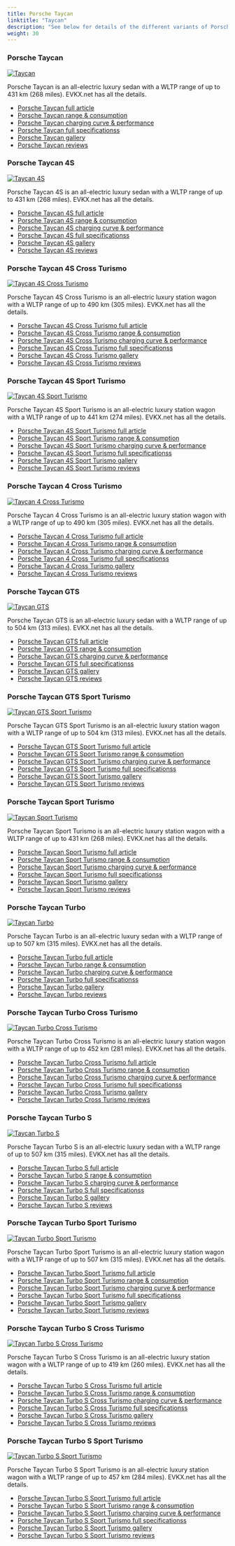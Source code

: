 ```yaml
---
title: Porsche Taycan
linktitle: "Taycan"
description: "See below for details of the different variants of Porsche Taycan"
weight: 30
---
```

### Porsche Taycan

<a href="taycan/"><img src="https://media.evkx.net/multimedia/models/porsche/taycan/taycan/main_1_st.jpg" class="img-fluid" alt="Taycan" ></a>

Porsche Taycan is an all-electric luxury sedan with a WLTP range of up to 431 km (268 miles). EVKX.net has all the details. 

- [Porsche Taycan full article](taycan/)
- [Porsche Taycan range & consumption](taycan/rangeandconsumption)
- [Porsche Taycan charging curve & performance](taycan/chargingcurve)
- [Porsche Taycan full specificationss](taycan/specifications)
- [Porsche Taycan gallery](taycan/gallery)
- [Porsche Taycan reviews](taycan/reviews)

### Porsche Taycan 4S

<a href="taycan_4s/"><img src="https://media.evkx.net/multimedia/models/porsche/taycan/taycan_4s/main_1_st.jpg" class="img-fluid" alt="Taycan 4S" ></a>

Porsche Taycan 4S is an all-electric luxury sedan with a WLTP range of up to 431 km (268 miles). EVKX.net has all the details. 

- [Porsche Taycan 4S full article](taycan_4s/)
- [Porsche Taycan 4S range & consumption](taycan_4s/rangeandconsumption)
- [Porsche Taycan 4S charging curve & performance](taycan_4s/chargingcurve)
- [Porsche Taycan 4S full specificationss](taycan_4s/specifications)
- [Porsche Taycan 4S gallery](taycan_4s/gallery)
- [Porsche Taycan 4S reviews](taycan_4s/reviews)

### Porsche Taycan 4S Cross Turismo

<a href="taycan_4s_cross_turismo/"><img src="https://media.evkx.net/multimedia/models/porsche/taycan/taycan_4s_cross_turismo/main_1_st.jpg" class="img-fluid" alt="Taycan 4S Cross Turismo" ></a>

Porsche Taycan 4S Cross Turismo is an all-electric luxury station wagon with a WLTP range of up to 490 km (305 miles). EVKX.net has all the details. 

- [Porsche Taycan 4S Cross Turismo full article](taycan_4s_cross_turismo/)
- [Porsche Taycan 4S Cross Turismo range & consumption](taycan_4s_cross_turismo/rangeandconsumption)
- [Porsche Taycan 4S Cross Turismo charging curve & performance](taycan_4s_cross_turismo/chargingcurve)
- [Porsche Taycan 4S Cross Turismo full specificationss](taycan_4s_cross_turismo/specifications)
- [Porsche Taycan 4S Cross Turismo gallery](taycan_4s_cross_turismo/gallery)
- [Porsche Taycan 4S Cross Turismo reviews](taycan_4s_cross_turismo/reviews)

### Porsche Taycan 4S Sport Turismo

<a href="taycan_4s_sport_turismo/"><img src="https://media.evkx.net/multimedia/models/porsche/taycan/taycan_4s_sport_turismo/main_1_st.jpg" class="img-fluid" alt="Taycan 4S Sport Turismo" ></a>

Porsche Taycan 4S Sport Turismo is an all-electric luxury station wagon with a WLTP range of up to 441 km (274 miles). EVKX.net has all the details. 

- [Porsche Taycan 4S Sport Turismo full article](taycan_4s_sport_turismo/)
- [Porsche Taycan 4S Sport Turismo range & consumption](taycan_4s_sport_turismo/rangeandconsumption)
- [Porsche Taycan 4S Sport Turismo charging curve & performance](taycan_4s_sport_turismo/chargingcurve)
- [Porsche Taycan 4S Sport Turismo full specificationss](taycan_4s_sport_turismo/specifications)
- [Porsche Taycan 4S Sport Turismo gallery](taycan_4s_sport_turismo/gallery)
- [Porsche Taycan 4S Sport Turismo reviews](taycan_4s_sport_turismo/reviews)

### Porsche Taycan 4 Cross Turismo

<a href="taycan_4_cross_turismo/"><img src="https://media.evkx.net/multimedia/models/porsche/taycan/taycan_4_cross_turismo/main_1_st.jpg" class="img-fluid" alt="Taycan 4 Cross Turismo" ></a>

Porsche Taycan 4 Cross Turismo is an all-electric luxury station wagon with a WLTP range of up to 490 km (305 miles). EVKX.net has all the details. 

- [Porsche Taycan 4 Cross Turismo full article](taycan_4_cross_turismo/)
- [Porsche Taycan 4 Cross Turismo range & consumption](taycan_4_cross_turismo/rangeandconsumption)
- [Porsche Taycan 4 Cross Turismo charging curve & performance](taycan_4_cross_turismo/chargingcurve)
- [Porsche Taycan 4 Cross Turismo full specificationss](taycan_4_cross_turismo/specifications)
- [Porsche Taycan 4 Cross Turismo gallery](taycan_4_cross_turismo/gallery)
- [Porsche Taycan 4 Cross Turismo reviews](taycan_4_cross_turismo/reviews)

### Porsche Taycan GTS

<a href="taycan_gts/"><img src="https://media.evkx.net/multimedia/models/porsche/taycan/taycan_gts/main_1_st.jpg" class="img-fluid" alt="Taycan GTS" ></a>

Porsche Taycan GTS is an all-electric luxury sedan with a WLTP range of up to 504 km (313 miles). EVKX.net has all the details. 

- [Porsche Taycan GTS full article](taycan_gts/)
- [Porsche Taycan GTS range & consumption](taycan_gts/rangeandconsumption)
- [Porsche Taycan GTS charging curve & performance](taycan_gts/chargingcurve)
- [Porsche Taycan GTS full specificationss](taycan_gts/specifications)
- [Porsche Taycan GTS gallery](taycan_gts/gallery)
- [Porsche Taycan GTS reviews](taycan_gts/reviews)

### Porsche Taycan GTS Sport Turismo

<a href="taycan_gts_sport_turismo/"><img src="https://media.evkx.net/multimedia/models/porsche/taycan/taycan_gts_sport_turismo/main_1_st.jpg" class="img-fluid" alt="Taycan GTS Sport Turismo" ></a>

Porsche Taycan GTS Sport Turismo is an all-electric luxury station wagon with a WLTP range of up to 504 km (313 miles). EVKX.net has all the details. 

- [Porsche Taycan GTS Sport Turismo full article](taycan_gts_sport_turismo/)
- [Porsche Taycan GTS Sport Turismo range & consumption](taycan_gts_sport_turismo/rangeandconsumption)
- [Porsche Taycan GTS Sport Turismo charging curve & performance](taycan_gts_sport_turismo/chargingcurve)
- [Porsche Taycan GTS Sport Turismo full specificationss](taycan_gts_sport_turismo/specifications)
- [Porsche Taycan GTS Sport Turismo gallery](taycan_gts_sport_turismo/gallery)
- [Porsche Taycan GTS Sport Turismo reviews](taycan_gts_sport_turismo/reviews)

### Porsche Taycan Sport Turismo

<a href="taycan_sport_turismo/"><img src="https://media.evkx.net/multimedia/models/porsche/taycan/taycan_sport_turismo/main_1_st.jpg" class="img-fluid" alt="Taycan Sport Turismo" ></a>

Porsche Taycan Sport Turismo is an all-electric luxury station wagon with a WLTP range of up to 431 km (268 miles). EVKX.net has all the details. 

- [Porsche Taycan Sport Turismo full article](taycan_sport_turismo/)
- [Porsche Taycan Sport Turismo range & consumption](taycan_sport_turismo/rangeandconsumption)
- [Porsche Taycan Sport Turismo charging curve & performance](taycan_sport_turismo/chargingcurve)
- [Porsche Taycan Sport Turismo full specificationss](taycan_sport_turismo/specifications)
- [Porsche Taycan Sport Turismo gallery](taycan_sport_turismo/gallery)
- [Porsche Taycan Sport Turismo reviews](taycan_sport_turismo/reviews)

### Porsche Taycan Turbo

<a href="taycan_turbo/"><img src="https://media.evkx.net/multimedia/models/porsche/taycan/taycan_turbo/main_1_st.jpg" class="img-fluid" alt="Taycan Turbo" ></a>

Porsche Taycan Turbo is an all-electric luxury sedan with a WLTP range of up to 507 km (315 miles). EVKX.net has all the details. 

- [Porsche Taycan Turbo full article](taycan_turbo/)
- [Porsche Taycan Turbo range & consumption](taycan_turbo/rangeandconsumption)
- [Porsche Taycan Turbo charging curve & performance](taycan_turbo/chargingcurve)
- [Porsche Taycan Turbo full specificationss](taycan_turbo/specifications)
- [Porsche Taycan Turbo gallery](taycan_turbo/gallery)
- [Porsche Taycan Turbo reviews](taycan_turbo/reviews)

### Porsche Taycan Turbo Cross Turismo

<a href="taycan_turbo_cross_turismo/"><img src="https://media.evkx.net/multimedia/models/porsche/taycan/taycan_turbo_cross_turismo/main_1_st.jpg" class="img-fluid" alt="Taycan Turbo Cross Turismo" ></a>

Porsche Taycan Turbo Cross Turismo is an all-electric luxury station wagon with a WLTP range of up to 452 km (281 miles). EVKX.net has all the details. 

- [Porsche Taycan Turbo Cross Turismo full article](taycan_turbo_cross_turismo/)
- [Porsche Taycan Turbo Cross Turismo range & consumption](taycan_turbo_cross_turismo/rangeandconsumption)
- [Porsche Taycan Turbo Cross Turismo charging curve & performance](taycan_turbo_cross_turismo/chargingcurve)
- [Porsche Taycan Turbo Cross Turismo full specificationss](taycan_turbo_cross_turismo/specifications)
- [Porsche Taycan Turbo Cross Turismo gallery](taycan_turbo_cross_turismo/gallery)
- [Porsche Taycan Turbo Cross Turismo reviews](taycan_turbo_cross_turismo/reviews)

### Porsche Taycan Turbo S

<a href="taycan_turbo_s/"><img src="https://media.evkx.net/multimedia/models/porsche/taycan/taycan_turbo_s/main_1_st.jpg" class="img-fluid" alt="Taycan Turbo S" ></a>

Porsche Taycan Turbo S is an all-electric luxury sedan with a WLTP range of up to 507 km (315 miles). EVKX.net has all the details. 

- [Porsche Taycan Turbo S full article](taycan_turbo_s/)
- [Porsche Taycan Turbo S range & consumption](taycan_turbo_s/rangeandconsumption)
- [Porsche Taycan Turbo S charging curve & performance](taycan_turbo_s/chargingcurve)
- [Porsche Taycan Turbo S full specificationss](taycan_turbo_s/specifications)
- [Porsche Taycan Turbo S gallery](taycan_turbo_s/gallery)
- [Porsche Taycan Turbo S reviews](taycan_turbo_s/reviews)

### Porsche Taycan Turbo Sport Turismo

<a href="taycan_turbo_sport_turismo/"><img src="https://media.evkx.net/multimedia/models/porsche/taycan/taycan_turbo_sport_turismo/main_1_st.jpg" class="img-fluid" alt="Taycan Turbo Sport Turismo" ></a>

Porsche Taycan Turbo Sport Turismo is an all-electric luxury station wagon with a WLTP range of up to 507 km (315 miles). EVKX.net has all the details. 

- [Porsche Taycan Turbo Sport Turismo full article](taycan_turbo_sport_turismo/)
- [Porsche Taycan Turbo Sport Turismo range & consumption](taycan_turbo_sport_turismo/rangeandconsumption)
- [Porsche Taycan Turbo Sport Turismo charging curve & performance](taycan_turbo_sport_turismo/chargingcurve)
- [Porsche Taycan Turbo Sport Turismo full specificationss](taycan_turbo_sport_turismo/specifications)
- [Porsche Taycan Turbo Sport Turismo gallery](taycan_turbo_sport_turismo/gallery)
- [Porsche Taycan Turbo Sport Turismo reviews](taycan_turbo_sport_turismo/reviews)

### Porsche Taycan Turbo S Cross Turismo

<a href="taycan_turbo_s_cross_turismo/"><img src="https://media.evkx.net/multimedia/models/porsche/taycan/taycan_turbo_s_cross_turismo/main_1_st.jpg" class="img-fluid" alt="Taycan Turbo S Cross Turismo" ></a>

Porsche Taycan Turbo S Cross Turismo is an all-electric luxury station wagon with a WLTP range of up to 419 km (260 miles). EVKX.net has all the details. 

- [Porsche Taycan Turbo S Cross Turismo full article](taycan_turbo_s_cross_turismo/)
- [Porsche Taycan Turbo S Cross Turismo range & consumption](taycan_turbo_s_cross_turismo/rangeandconsumption)
- [Porsche Taycan Turbo S Cross Turismo charging curve & performance](taycan_turbo_s_cross_turismo/chargingcurve)
- [Porsche Taycan Turbo S Cross Turismo full specificationss](taycan_turbo_s_cross_turismo/specifications)
- [Porsche Taycan Turbo S Cross Turismo gallery](taycan_turbo_s_cross_turismo/gallery)
- [Porsche Taycan Turbo S Cross Turismo reviews](taycan_turbo_s_cross_turismo/reviews)

### Porsche Taycan Turbo S Sport Turismo

<a href="taycan_turbo_s_sport_turismo/"><img src="https://media.evkx.net/multimedia/models/porsche/taycan/taycan_turbo_s_sport_turismo/main_1_st.jpg" class="img-fluid" alt="Taycan Turbo S Sport Turismo" ></a>

Porsche Taycan Turbo S Sport Turismo is an all-electric luxury station wagon with a WLTP range of up to 457 km (284 miles). EVKX.net has all the details. 

- [Porsche Taycan Turbo S Sport Turismo full article](taycan_turbo_s_sport_turismo/)
- [Porsche Taycan Turbo S Sport Turismo range & consumption](taycan_turbo_s_sport_turismo/rangeandconsumption)
- [Porsche Taycan Turbo S Sport Turismo charging curve & performance](taycan_turbo_s_sport_turismo/chargingcurve)
- [Porsche Taycan Turbo S Sport Turismo full specificationss](taycan_turbo_s_sport_turismo/specifications)
- [Porsche Taycan Turbo S Sport Turismo gallery](taycan_turbo_s_sport_turismo/gallery)
- [Porsche Taycan Turbo S Sport Turismo reviews](taycan_turbo_s_sport_turismo/reviews)

